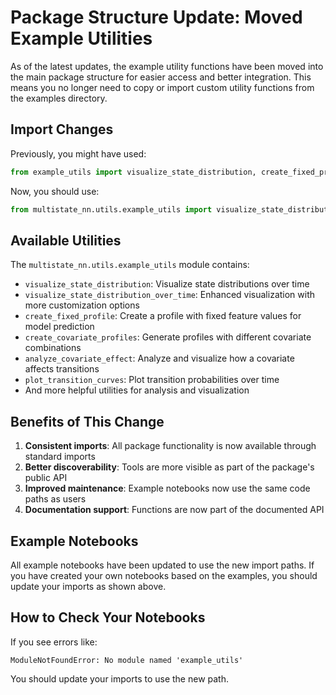 # Package Structure Update: Moved Example Utilities

As of the latest updates, the example utility functions have been moved into the main package structure for easier access and better integration. This means you no longer need to copy or import custom utility functions from the examples directory.

## Import Changes

Previously, you might have used:
```python
from example_utils import visualize_state_distribution, create_fixed_profile
```

Now, you should use:
```python
from multistate_nn.utils.example_utils import visualize_state_distribution, create_fixed_profile
```

## Available Utilities

The `multistate_nn.utils.example_utils` module contains:

- `visualize_state_distribution`: Visualize state distributions over time
- `visualize_state_distribution_over_time`: Enhanced visualization with more customization options
- `create_fixed_profile`: Create a profile with fixed feature values for model prediction
- `create_covariate_profiles`: Generate profiles with different covariate combinations
- `analyze_covariate_effect`: Analyze and visualize how a covariate affects transitions
- `plot_transition_curves`: Plot transition probabilities over time
- And more helpful utilities for analysis and visualization

## Benefits of This Change

1. **Consistent imports**: All package functionality is now available through standard imports
2. **Better discoverability**: Tools are more visible as part of the package's public API
3. **Improved maintenance**: Example notebooks now use the same code paths as users
4. **Documentation support**: Functions are now part of the documented API

## Example Notebooks

All example notebooks have been updated to use the new import paths. If you have created your own notebooks based on the examples, you should update your imports as shown above.

## How to Check Your Notebooks

If you see errors like:
```
ModuleNotFoundError: No module named 'example_utils'
```

You should update your imports to use the new path.